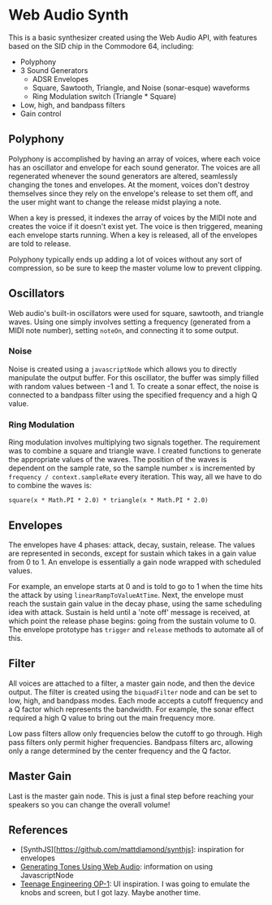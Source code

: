 # Web Audio Synth

This is a basic synthesizer created using the Web Audio API, with features based on the SID chip in the Commodore 64, including:

* Polyphony
* 3 Sound Generators
  * ADSR Envelopes
  * Square, Sawtooth, Triangle, and Noise (sonar-esque) waveforms
  * Ring Modulation switch (Triangle * Square)
* Low, high, and bandpass filters
* Gain control

## Polyphony
Polyphony is accomplished by having an array of voices, where each voice has an oscillator and envelope for each sound generator. The voices are all regenerated whenever the sound generators are altered, seamlessly changing the tones and envelopes. At the moment, voices don't destroy themselves since they rely on the envelope's release to set them off, and the user might want to change the release midst playing a note.

When a key is pressed, it indexes the array of voices by the MIDI note and creates the voice if it doesn't exist yet. The voice is then triggered, meaning each envelope starts running. When a key is released, all of the envelopes are told to release.

Polyphony typically ends up adding a lot of voices without any sort of compression, so be sure to keep the master volume low to prevent clipping.

## Oscillators
Web audio's built-in oscillators were used for square, sawtooth, and triangle waves. Using one simply involves setting a frequency (generated from a MIDI note number), setting `noteOn`, and connecting it to some output.

### Noise
Noise is created using a `javascriptNode` which allows you to directly manipulate the output buffer. For this oscillator, the buffer was simply filled with random values between -1 and 1. To create a sonar effect, the noise is connected to a bandpass filter using the specified frequency and a high Q value.

### Ring Modulation
Ring modulation involves multiplying two signals together. The requirement was to combine a square and triangle wave. I created functions to generate the appropriate values of the waves. The position of the waves is dependent on the sample rate, so the sample number `x` is incremented by `frequency / context.sampleRate` every iteration. This way, all we have to do to combine the waves is:

	square(x * Math.PI * 2.0) * triangle(x * Math.PI * 2.0)

## Envelopes
The envelopes have 4 phases: attack, decay, sustain, release. The values are represented in seconds, except for sustain which takes in a gain value from 0 to 1. An envelope is essentially a gain node wrapped with scheduled values.

For example, an envelope starts at 0 and is told to go to 1 when the time hits the attack by using `linearRampToValueAtTime`. Next, the envelope must reach the sustain gain value in the decay phase, using the same scheduling idea with attack. Sustain is held until a 'note off' message is received, at which point the release phase begins: going from the sustain volume to 0. The envelope prototype has `trigger` and `release` methods to automate all of this.

## Filter
All voices are attached to a filter, a master gain node, and then the device output. The filter is created using the `biquadFilter` node and can be set to low, high, and bandpass modes. Each mode accepts a cutoff frequency and a Q factor which represents the bandwidth. For example, the sonar effect required a high Q value to bring out the main frequency more.

Low pass filters allow only frequencies below the cutoff to go through. High pass filters only permit higher frequencies. Bandpass filters arc, allowing only a range determined by the center frequency and the Q factor.

## Master Gain
Last is the master gain node. This is just a final step before reaching your speakers so you can change the overall volume!

## References
* [SynthJS][https://github.com/mattdiamond/synthjs]: inspiration for envelopes
* [Generating Tones Using Web Audio](http://0xfe.blogspot.com/2011/08/generating-tones-with-web-audio-api.html): information on using JavascriptNode
* [Teenage Engineering OP-1](http://www.teenageengineering.com/products/op-1): UI inspiration. I was going to emulate the knobs and screen, but I got lazy. Maybe another time.

